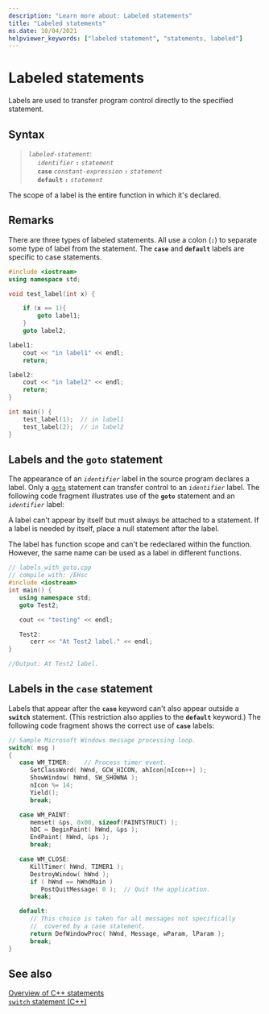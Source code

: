 ```yaml
---
description: "Learn more about: Labeled statements"
title: "Labeled statements"
ms.date: 10/04/2021
helpviewer_keywords: ["labeled statement", "statements, labeled"]
---
```

# Labeled statements

Labels are used to transfer program control directly to the specified statement.

## Syntax

> *`labeled-statement`*:\
> &emsp; *`identifier`*&nbsp;**`:`**&nbsp;*`statement`*\
> &emsp; **`case`**&nbsp;*`constant-expression`*&nbsp;**`:`**&nbsp;*`statement`*\
> &emsp; **`default`**&nbsp;**`:`**&nbsp;*`statement`*

The scope of a label is the entire function in which it's declared.

## Remarks

There are three types of labeled statements. All use a colon (**`:`**) to separate some type of label from the statement. The **`case`** and **`default`** labels are specific to case statements.

```cpp
#include <iostream>
using namespace std;

void test_label(int x) {

    if (x == 1){
        goto label1;
    }
    goto label2;

label1:
    cout << "in label1" << endl;
    return;

label2:
    cout << "in label2" << endl;
    return;
}

int main() {
    test_label(1);  // in label1
    test_label(2);  // in label2
}
```

## Labels and the `goto` statement

The appearance of an *`identifier`* label in the source program declares a label. Only a [`goto`](../cpp/goto-statement-cpp.md) statement can transfer control to an *`identifier`* label. The following code fragment illustrates use of the **`goto`** statement and an *`identifier`* label:

A label can't appear by itself but must always be attached to a statement. If a label is needed by itself, place a null statement after the label.

The label has function scope and can't be redeclared within the function. However, the same name can be used as a label in different functions.

```cpp
// labels_with_goto.cpp
// compile with: /EHsc
#include <iostream>
int main() {
   using namespace std;
   goto Test2;

   cout << "testing" << endl;

   Test2:
      cerr << "At Test2 label." << endl;
}

//Output: At Test2 label.
```

## Labels in the `case` statement

Labels that appear after the **`case`** keyword can't also appear outside a **`switch`** statement. (This restriction also applies to the **`default`** keyword.) The following code fragment shows the correct use of **`case`** labels:

```cpp
// Sample Microsoft Windows message processing loop.
switch( msg )
{
   case WM_TIMER:    // Process timer event.
      SetClassWord( hWnd, GCW_HICON, ahIcon[nIcon++] );
      ShowWindow( hWnd, SW_SHOWNA );
      nIcon %= 14;
      Yield();
      break;

   case WM_PAINT:
      memset( &ps, 0x00, sizeof(PAINTSTRUCT) );
      hDC = BeginPaint( hWnd, &ps );
      EndPaint( hWnd, &ps );
      break;

   case WM_CLOSE:
      KillTimer( hWnd, TIMER1 );
      DestroyWindow( hWnd );
      if ( hWnd == hWndMain )
         PostQuitMessage( 0 );  // Quit the application.
      break;

   default:
      // This choice is taken for all messages not specifically
      //  covered by a case statement.
      return DefWindowProc( hWnd, Message, wParam, lParam );
      break;
}
```

## See also

[Overview of C++ statements](../cpp/overview-of-cpp-statements.md)\
[`switch` statement (C++)](../cpp/switch-statement-cpp.md)
